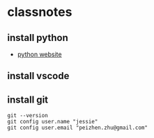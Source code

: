 # classnotes
## install python
* [python website](https://www.python.org/downloads/)

## install vscode

## install git

```
git --version
git config user.name "jessie"
git config user.email "peizhen.zhu@gmail.com"       
```